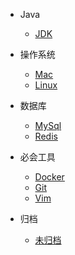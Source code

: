 
* Java
  * [JDK](docs/java/jdk/jdk.md)

* 操作系统
  * [Mac](docs/operating-system/mac/Mac.md)
  * [Linux](docs/operating-system/linux/Linux.md)
  
* 数据库
  * [MySql](docs/database/mysql/Mysql.md)
  * [Redis](docs/database/redis/Redis.md)
 
* 必会工具
  * [Docker](docs/tools/docker/Docker.md)
  * [Git](docs/tools/git/Git.md)
  * [Vim](docs/tools/vim/Vim.md)
  
* 归档
  * [未归档](docs/archived/archived/Archived.md)


